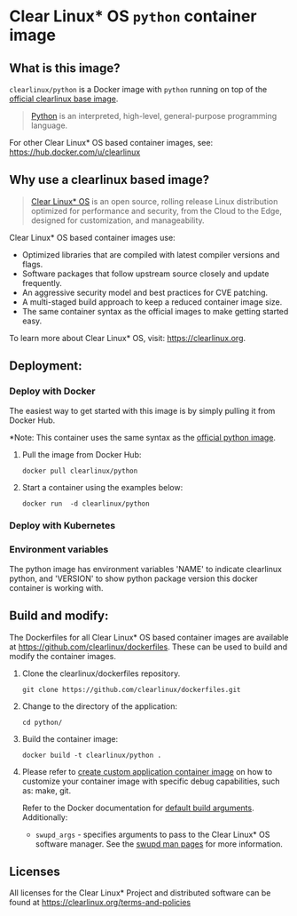 # Clear Linux* OS `python` container image

<!-- Required -->
## What is this image?

`clearlinux/python` is a Docker image with `python` running on top of the
[official clearlinux base image](https://hub.docker.com/_/clearlinux). 

<!-- application introduction -->
> [Python](https://www.python.org/) is an interpreted, high-level, general-purpose 
> programming language. 

For other Clear Linux* OS
based container images, see: https://hub.docker.com/u/clearlinux

## Why use a clearlinux based image?

<!-- CL introduction -->
> [Clear Linux* OS](https://clearlinux.org/) is an open source, rolling release
> Linux distribution optimized for performance and security, from the Cloud to
> the Edge, designed for customization, and manageability.

Clear Linux* OS based container images use:
* Optimized libraries that are compiled with latest compiler versions and
  flags.
* Software packages that follow upstream source closely and update frequently.
* An aggressive security model and best practices for CVE patching.
* A multi-staged build approach to keep a reduced container image size.
* The same container syntax as the official images to make getting started
  easy. 

To learn more about Clear Linux* OS, visit: https://clearlinux.org.

<!-- Required -->
## Deployment:

### Deploy with Docker
The easiest way to get started with this image is by simply pulling it from
Docker Hub. 

*Note: This container uses the same syntax as the [official python image](https://hub.docker.com/_/python).


1. Pull the image from Docker Hub: 
    ```
    docker pull clearlinux/python
    ```

2. Start a container using the examples below:

    ```
    docker run  -d clearlinux/python
    ```
    
<!-- Optional -->
### Deploy with Kubernetes


### Environment variables

The python image has environment variables 'NAME' to indicate clearlinux python, and 'VERSION' to show python package version this docker container is working with.


<!-- Required -->
## Build and modify:

The Dockerfiles for all Clear Linux* OS based container images are available at
https://github.com/clearlinux/dockerfiles. These can be used to build and
modify the container images.

1. Clone the clearlinux/dockerfiles repository.
    ```
    git clone https://github.com/clearlinux/dockerfiles.git
    ```

2. Change to the directory of the application:
    ```
    cd python/
    ```

3. Build the container image:
    ```
    docker build -t clearlinux/python .
    ```

4. Please refer to [create custom application container image](https://docs.01.org/clearlinux/latest/guides/maintenance/container-image-modify.html) on how to customize your container image with specific debug capabilities, such as: make, git.

   Refer to the Docker documentation for [default build arguments](https://docs.docker.com/engine/reference/builder/#arg).
   Additionally:
   
   - `swupd_args` - specifies arguments to pass to the Clear Linux* OS software
     manager. See the [swupd man pages](https://github.com/clearlinux/swupd-client/blob/master/docs/swupd.1.rst#options)
     for more information.

<!-- Required -->
## Licenses

All licenses for the Clear Linux* Project and distributed software can be found
at https://clearlinux.org/terms-and-policies
